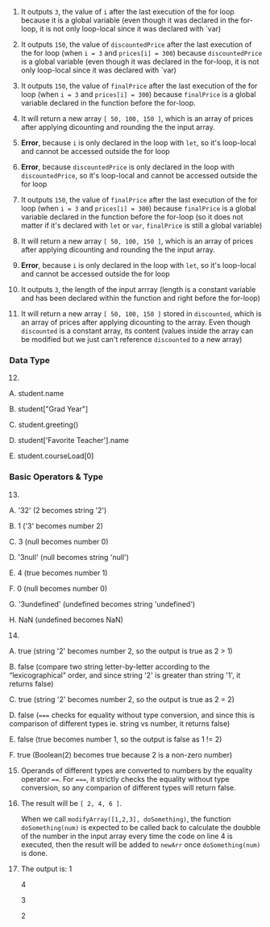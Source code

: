 1. It outputs `3`, the value of `i` after the last execution of the for loop because it is a global variable (even though it was declared in the for-loop, it is not only loop-local since it was declared with `var)

2. It outputs `150`, the value of `discountedPrice` after the last execution of the for loop (when `i = 3` and `prices[i] = 300`) because `discountedPrice` is a global variable (even though it was declared in the for-loop, it is not only loop-local since it was declared with `var)

3. It outputs `150`, the value of `finalPrice` after the last execution of the for loop (when `i = 3` and `prices[i] = 300`) because `finalPrice` is a global variable declared in the function before the for-loop.

4. It will return a new array `[ 50, 100, 150 ]`, which is an array of prices after applying dicounting and rounding the the input array.

5. **Error**, because `i` is only declared in the loop with `let`, so it's loop-local and cannot be accessed outside the for loop

6. **Error**, because `discountedPrice` is only declared in the loop with `discountedPrice`, so it's loop-local and cannot be accessed outside the for loop

7. It outputs `150`, the value of `finalPrice` after the last execution of the for loop (when `i = 3` and `prices[i] = 300`) because `finalPrice` is a global variable declared in the function before the for-loop (so it does not matter if it's declared with `let` or `var`, `finalPrice` is still a global variable)

8.  It will return a new array `[ 50, 100, 150 ]`, which is an array of prices after applying dicounting and rounding the the input array.

9.  **Error**, because `i` is only declared in the loop with `let`, so it's loop-local and cannot be accessed outside the for loop

10.  It outputs `3`, the length of the input arrray (length is a constant variable and has been declared within the function and right before the for-loop)

11.  It will return a new array `[ 50, 100, 150 ]` stored in `discounted`, which is an array of prices after applying dicounting to the array. Even though `discounted` is a constant array, its content (values inside the array can be modified but we just can't reference `discounted` to a new array)


### Data Type
12. 
  A. student.name
  
  B. student["Grad Year"]
  
  C. student.greeting()
  
  D. student['Favorite Teacher'].name
  
  E. student.courseLoad[0]
  
  
### Basic Operators & Type  
13.
  A. '32' (2 becomes string '2') 
  
  B. 1 ('3' becomes number 2) 
  
  C. 3 (null becomes number 0)
  
  D. '3null' (null becomes string 'null')
  
  E. 4 (true becomes number 1)
  
  F. 0 (null becomes number 0)
  
  G. '3undefined' (undefined becomes string 'undefined')
  
  H. NaN (undefined becomes NaN)


14. 
  A. true (string '2' becomes number 2, so the output is true as 2 > 1)
  
  B. false (compare two string letter-by-letter according to the “lexicographical” order, and since string '2' is greater than string '1', it returns false)
  
  C. true (string '2' becomes number 2, so the output is true as 2 = 2)
  
  D. false (`===` checks for equality without type conversion, and since this is comparison of different types ie. string vs number, it returns false)
  
  E. false (true becomes number 1, so the output is false as 1 != 2)
  
  F. true (Boolean(2) becomes true because 2 is a non-zero number)


15. Operands of different types are converted to numbers by the equality operator `==`. For `===`, it strictly checks the equality without type conversion, so any comparion of different types will return false.


17. The result will be `[ 2, 4, 6 ]`. 
    
    When we call `modifyArray([1,2,3], doSomething)`, the function `doSomething(num)` is expected to be called back to calculate the doubble of the number in the input array every time the code on line 4 is executed, then the result will be added to `newArr` once `doSomething(num)` is done. 
    
19. The output is:
    1
    
    4
    
    3
    
    2






